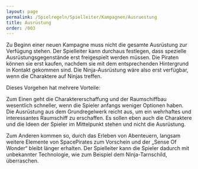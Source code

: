 ```yaml
---
layout: page
permalink: /Spielregeln/Spielleiter/Kampagnen/Ausruestung
title: Ausrüstung
order: /003
---
```


Zu Beginn einer neuen Kampagne muss nicht die gesamte Ausrüstung zur Verfügung stehen. Der Spielleiter kann durchaus festlegen, dass spezielle Ausrüstungsgegenstände erst freigespielt werden müssen. Die Piraten können sie erst kaufen, nachdem sie mit dem entsprechenden Hintergrund in Kontakt gekommen sind. Die Ninja-Ausrüstung wäre also erst verfügbar, wenn die Charaktere auf Ninjas treffen.

Dieses Vorgehen hat mehrere Vorteile:

Zum Einen geht die Charaktererschaffung und der Raumschiffbau wesentlich schneller, wenn die Spieler anfangs weniger Optionen haben. Die Ausrüstung aus dem Grundregelwerk reicht aus, um ein wehrhaftes und interessantes Raumschiff zu erschaffen. Es sollen eben auch die Charaktere und die Ideen der Spieler im Mittelpunkt stehen und nicht die Ausrüstung.

Zum Anderen kommen so, durch das Erleben von Abenteuern, langsam weitere Elemente von SpacePirates zum Vorschein und der „Sense Of Wonder“ bleibt länger erhalten. Der Spielleiter kann die Spieler dadurch mit unbekannter Technologie, wie zum Beispiel dem Ninja-Tarnschild, überraschen.

